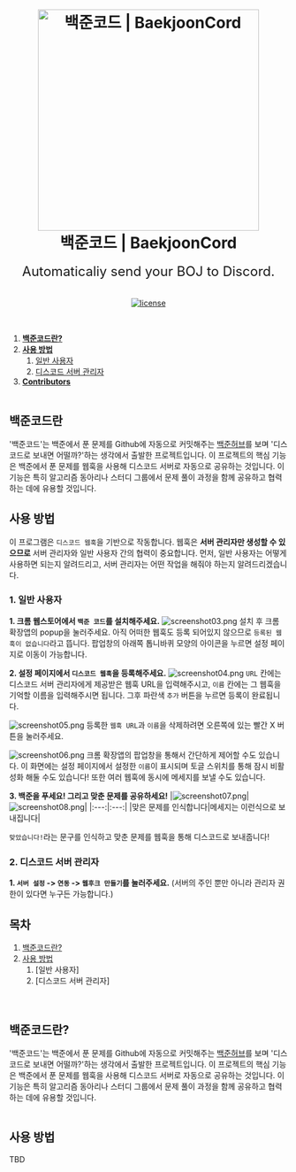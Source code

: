 <h1 align="center">
  <img src="assets/thumbnail.png" alt="백준코드 | BaekjoonCord" width="400">
  <br>
  백준코드 | BaekjoonCord
</h1>

<p align="center">
  <font size = "5">Automaticaliy send your BOJ to Discord.</font>
  <br>
  <br>
  <br>
  <a href="LICENSE"><img src="https://img.shields.io/badge/license-MIT-blue.svg" alt="license"/></a>

</p>

</br>

1. [**백준코드란?**](#백준코드란)
2. [**사용 방법**](#사용-방법)
   1. [일반 사용자](#1-일반-사용자)
   2. [디스코드 서버 관리자](#2-디스코드-서버-관리자)
3. [**Contributors**](#Contributors)
   <br />
   <br />

## 백준코드란
'백준코드'는 백준에서 푼 문제를 Github에 자동으로 커밋해주는 [백준허브](https://github.com/BaekjoonHub/BaekjoonHub)를 보며 '디스코드로 보내면 어떨까?'하는 생각에서 출발한 프로젝트입니다. 이 프로젝트의 핵심 기능은 백준에서 푼 문제를 웹훅을 사용해 디스코드 서버로 자동으로 공유하는 것입니다. 이 기능은 특히 알고리즘 동아리나 스터디 그룹에서 문제 풀이 과정을 함께 공유하고 협력하는 데에 유용할 것입니다.
<br>

## 사용 방법
이 프로그램은 `디스코드 웹훅`을 기반으로 작동합니다. 웹훅은 **서버 관리자만 생성할 수 있으므로** 서버 관리자와 일반 사용자 간의 협력이 중요합니다. 먼저, 일반 사용자는 어떻게 사용하면 되는지 알려드리고, 서버 관리자는 어떤 작업을 해줘야 하는지 알려드리겠습니다.
<br>

### 1. 일반 사용자
**1. 크롬 웹스토어에서 `백준 코드`를 설치해주세요.**
![screenshot03.png](assets/readme_img/screenshot03.png)
설치 후 크롬 확장앱의 popup을 눌러주세요. 아직 어떠한 웹훅도 등록 되어있지 않으므로 `등록된 웹훅이 없습니다`라고 뜹니다. 팝업창의 아래쪽 톱니바퀴 모양의 아이콘을 누르면 설정 페이지로 이동이 가능합니다.
<br>

**2. 설정 페이지에서 `디스코드 웹훅`을 등록해주세요.**
![screenshot04.png](assets/readme_img/screenshot04.png)
`URL` 칸에는 디스코드 서버 관리자에게 제공받은 웹훅 URL을 입력해주시고, `이름` 칸에는 그 웹훅을 기억할 이름을 입력해주시면 됩니다. 그후 파란색 `추가` 버튼을 누르면 등록이 완료됩니다.

![screenshot05.png](assets/readme_img/screenshot05.png)
등록한 `웹훅 URL`과 `이름`을 삭제하려면 오른쪽에 있는 빨간 X 버튼을 눌러주세요. 

![screenshot06.png](assets/readme_img/screenshot06.png)
크롬 확장앱의 팝업창을 통해서 간단하게 제어할 수도 있습니다. 이 화면에는 설정 페이지에서 설정한 `이름`이 표시되며 토글 스위치를 통해 잠시 비활성화 해둘 수도 있습니다! 또한 여러 웹훅에 동시에 메세지를 보낼 수도 있습니다.
<br>

**3. 백준을 푸세요! 그리고 맞춘 문제를 공유하세요!**
|![screenshot07.png](assets/readme_img/screenshot07.png)|![screenshot08.png](assets/readme_img/screenshot08.png)|
|:---:|:---:|
|맞은 문제를 인식합니다|메세지는 이런식으로 보내집니다|

`맞았습니다!`라는 문구를 인식하고 맞춘 문제를 웹훅을 통해 디스코드로 보내줍니다!




### 2. 디스코드 서버 관리자
**1. `서버 설정` -> `연동` -> `웹후크 만들기`를 눌러주세요.**
(서버의 주인 뿐만 아니라 관리자 권한이 있다면 누구든 가능합니다.)


## 목차
1. [백준코드란?](백준코드란?)
2. [사용 방법](사용-방법)
   1. [일반 사용자]
   2. [디스코드 서버 관리자]
   <br />
   <br />

## 백준코드란?
'백준코드'는 백준에서 푼 문제를 Github에 자동으로 커밋해주는 [백준허브](https://github.com/BaekjoonHub/BaekjoonHub)를 보며 '디스코드로 보내면 어떨까?'하는 생각에서 출발한 프로젝트입니다. 이 프로젝트의 핵심 기능은 백준에서 푼 문제를 웹훅을 사용해 디스코드 서버로 자동으로 공유하는 것입니다. 이 기능은 특히 알고리즘 동아리나 스터디 그룹에서 문제 풀이 과정을 함께 공유하고 협력하는 데에 유용할 것입니다.
   <br />
   <br />

## 사용 방법
TBD
